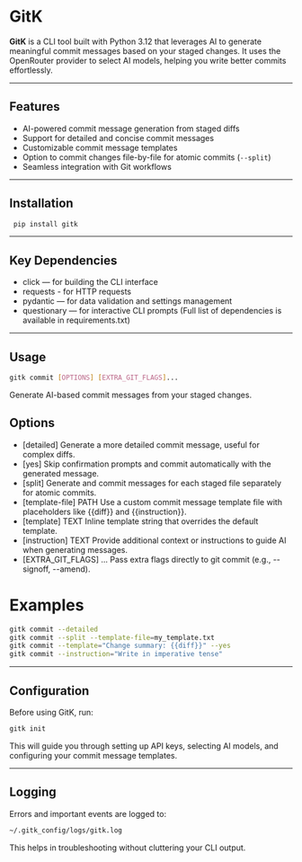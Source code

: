 # GitK

**GitK** is a CLI tool built with Python 3.12 that leverages AI to generate meaningful commit messages based on your staged changes. It uses the OpenRouter provider to select AI models, helping you write better commits effortlessly.

---

## Features

- AI-powered commit message generation from staged diffs  
- Support for detailed and concise commit messages  
- Customizable commit message templates  
- Option to commit changes file-by-file for atomic commits (`--split`)  
- Seamless integration with Git workflows  

---

## Installation

```bash
 pip install gitk
```

---

## Key Dependencies

- click — for building the CLI interface
- requests - for HTTP requests
- pydantic — for data validation and settings management
- questionary — for interactive CLI prompts
(Full list of dependencies is available in requirements.txt)


--- 


## Usage
```bash
gitk commit [OPTIONS] [EXTRA_GIT_FLAGS]...
```
Generate AI-based commit messages from your staged changes.


## Options
 
 - [detailed]
   Generate a more detailed commit message, useful for complex diffs.
- [yes]
  Skip confirmation prompts and commit automatically with the generated message.
- [split]
  Generate and commit messages for each staged file separately for atomic commits.
- [template-file] PATH
  Use a custom commit message template file with placeholders like {{diff}} and {{instruction}}.
- [template] TEXT
  Inline template string that overrides the default template.
- [instruction] TEXT
  Provide additional context or instructions to guide AI when generating messages.
- [EXTRA_GIT_FLAGS] ...
  Pass extra flags directly to git commit (e.g., --signoff, --amend).

# Examples
  ``` bash
  gitk commit --detailed
  gitk commit --split --template-file=my_template.txt
  gitk commit --template="Change summary: {{diff}}" --yes
  gitk commit --instruction="Write in imperative tense"
  ```

---

## Configuration

  Before using GitK, run:


  ```bash
  gitk init
  ```
  This will guide you through setting up API keys, selecting AI models, and configuring your commit message templates.

---

## Logging

Errors and important events are logged to:
```bash
~/.gitk_config/logs/gitk.log
```

This helps in troubleshooting without cluttering your CLI output.

